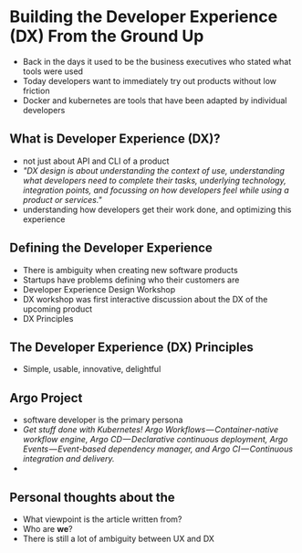 # Building the Developer Experience (DX) From the Ground Up

- Back in the days it used to be the business executives who stated what tools were used
- Today developers want to immediately try out products without low friction
- Docker and kubernetes are tools that have been adapted by individual developers

## What is Developer Experience (DX)?

- not just about API and CLI of a product
- *"DX design is about understanding the context of use, understanding what developers need to complete their tasks, underlying technology, integration points, and focussing on how developers feel while using a product or services."*
- understanding how developers get their work done, and optimizing this experience

## Defining the Developer Experience

- There is ambiguity when creating new software products
- Startups have problems defining who their customers are 
- Developer Experience Design Workshop
- DX workshop was first interactive discussion about the DX of the upcoming product
- DX Principles

## The Developer Experience (DX) Principles

- Simple, usable, innovative, delightful

## Argo Project

- software developer is the primary persona
- *Get stuff done with Kubernetes! Argo Workflows — Container-native workflow engine, Argo CD — Declarative continuous deployment, Argo Events — Event-based dependency manager, and Argo CI — Continuous integration and delivery.*
- 

## Personal thoughts about the  

- What viewpoint is the article written from?
- Who are **we**? 
- There is still a lot of ambiguity between UX and DX